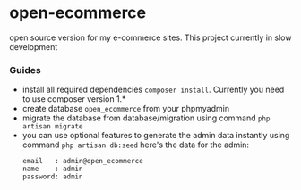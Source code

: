 # open-ecommerce
open source version for my e-commerce sites. This project currently in slow development

### Guides
- install all required dependencies `composer install`. Currently you need to use composer version 1.*
- create database `open_ecommerce` from your phpmyadmin
- migrate the database from database/migration using command `php artisan migrate`
- you can use optional features to generate the admin data instantly using command `php artisan db:seed`
  here's the data for the admin:
  ```
  email   : admin@open_ecommerce
  name    : admin
  password: admin
  ```
